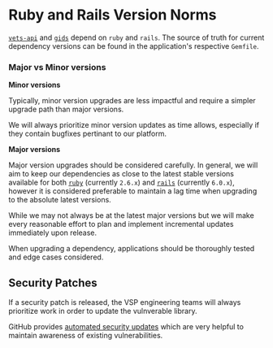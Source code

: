 #  Ruby and Rails Version Norms

[`vets-api`](https://github.com/department-of-veterans-affairs/vets-api) and [`gids`](https://github.com/department-of-veterans-affairs/gibct-data-service/) depend on `ruby` and `rails`. The source of truth for current dependency versions can be found in the application's respective `Gemfile`.

### Major vs Minor versions

**Minor versions**

Typically, minor version upgrades are less impactful and require a simpler upgrade path than major versions.

We will always prioritize minor version updates as time allows, especially if they contain bugfixes pertinant to our platform.

**Major versions**

Major version upgrades should be considered carefully. In general, we will aim to keep our dependencies as close to the latest stable versions available for both [`ruby`](https://www.ruby-lang.org/en/downloads/) (currently `2.6.x`) and [`rails`](https://github.com/rails/rails/releases) (currently `6.0.x`), however it is considered preferable to maintain a lag time when upgrading to the absolute latest versions.

While we may not always be at the latest major versions but we will make every reasonable effort to plan and implement incremental updates immediately upon release.

When upgrading a dependency, applications should be thoroughly tested and edge cases considered.

## Security Patches
If a security patch is released, the VSP engineering teams will always prioritize work in order to update the vulnverable library. 

GitHub provides [automated security updates](https://help.github.com/en/github/managing-security-vulnerabilities/about-security-alerts-for-vulnerable-dependencies) which are very helpful to maintain awareness of existing vulnerabilities. 

